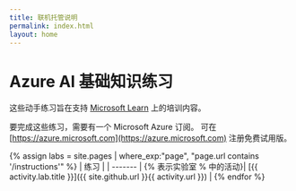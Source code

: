 ```yaml
---
title: 联机托管说明
permalink: index.html
layout: home
---
```


# <a name="azure-ai-fundamentals-exercises"></a>Azure AI 基础知识练习

这些动手练习旨在支持 [Microsoft Learn](https://docs.microsoft.com/training/) 上的培训内容。

要完成这些练习，需要有一个 Microsoft Azure 订阅。 可在 [https://azure.microsoft.com](https://azure.microsoft.com) 注册免费试用版。

{% assign labs = site.pages | where_exp:"page", "page.url contains '/instructions'" %}
| 练习 |
| ------- | 
{% 表示实验室 % 中的活动}| [{{ activity.lab.title }}]({{ site.github.url }}{{ activity.url }}) |
{% endfor %}
